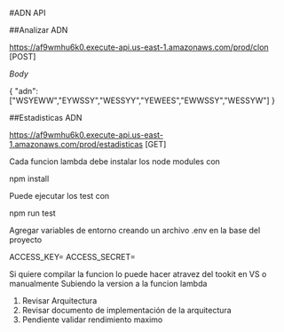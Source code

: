 #ADN API

##Analizar ADN

https://af9wmhu6k0.execute-api.us-east-1.amazonaws.com/prod/clon [POST]

*Body* 

{
"adn":["WSYEWW","EYWSSY","WESSYY","YEWEES","EWWSSY","WESSYW"]
}


##Estadisticas ADN

https://af9wmhu6k0.execute-api.us-east-1.amazonaws.com/prod/estadisticas [GET]


Cada funcion lambda debe instalar los node modules con

npm install

Puede ejecutar los test con 

npm run test

Agregar variables de entorno creando un archivo .env en la base del proyecto

ACCESS_KEY=
ACCESS_SECRET=

Si quiere compilar la funcion lo puede hacer atravez del tookit en VS o manualmente 
Subiendo la version a la funcion lambda

1. Revisar Arquitectura
2. Revisar documento de implementación de la arquitectura
3. Pendiente validar rendimiento maximo